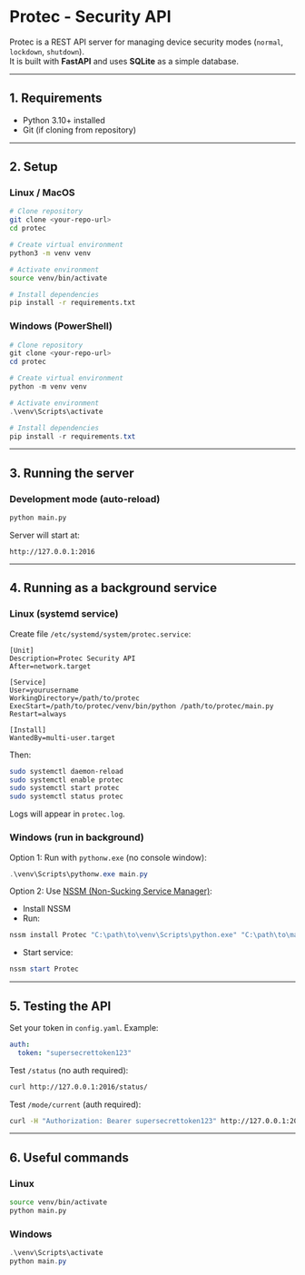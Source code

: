 # Protec - Security API

Protec is a REST API server for managing device security modes (`normal`, `lockdown`, `shutdown`).  
It is built with **FastAPI** and uses **SQLite** as a simple database.

---

## 1. Requirements
- Python 3.10+ installed
- Git (if cloning from repository)

---

## 2. Setup

### Linux / MacOS
```bash
# Clone repository
git clone <your-repo-url>
cd protec

# Create virtual environment
python3 -m venv venv

# Activate environment
source venv/bin/activate

# Install dependencies
pip install -r requirements.txt
```

### Windows (PowerShell)
```powershell
# Clone repository
git clone <your-repo-url>
cd protec

# Create virtual environment
python -m venv venv

# Activate environment
.\venv\Scripts\activate

# Install dependencies
pip install -r requirements.txt
```

---

## 3. Running the server

### Development mode (auto-reload)
```bash
python main.py
```

Server will start at:
```
http://127.0.0.1:2016
```

---

## 4. Running as a background service

### Linux (systemd service)
Create file `/etc/systemd/system/protec.service`:
```
[Unit]
Description=Protec Security API
After=network.target

[Service]
User=yourusername
WorkingDirectory=/path/to/protec
ExecStart=/path/to/protec/venv/bin/python /path/to/protec/main.py
Restart=always

[Install]
WantedBy=multi-user.target
```

Then:
```bash
sudo systemctl daemon-reload
sudo systemctl enable protec
sudo systemctl start protec
sudo systemctl status protec
```

Logs will appear in `protec.log`.

### Windows (run in background)
Option 1: Run with `pythonw.exe` (no console window):
```powershell
.\venv\Scripts\pythonw.exe main.py
```

Option 2: Use [NSSM (Non-Sucking Service Manager)](https://nssm.cc/):
- Install NSSM
- Run:
```powershell
nssm install Protec "C:\path\to\venv\Scripts\python.exe" "C:\path\to\main.py"
```
- Start service:
```powershell
nssm start Protec
```

---

## 5. Testing the API

Set your token in `config.yaml`. Example:
```yaml
auth:
  token: "supersecrettoken123"
```

Test `/status` (no auth required):
```bash
curl http://127.0.0.1:2016/status/
```

Test `/mode/current` (auth required):
```bash
curl -H "Authorization: Bearer supersecrettoken123" http://127.0.0.1:2016/mode/current
```

---

## 6. Useful commands

### Linux
```bash
source venv/bin/activate
python main.py
```

### Windows
```powershell
.\venv\Scripts\activate
python main.py
```
